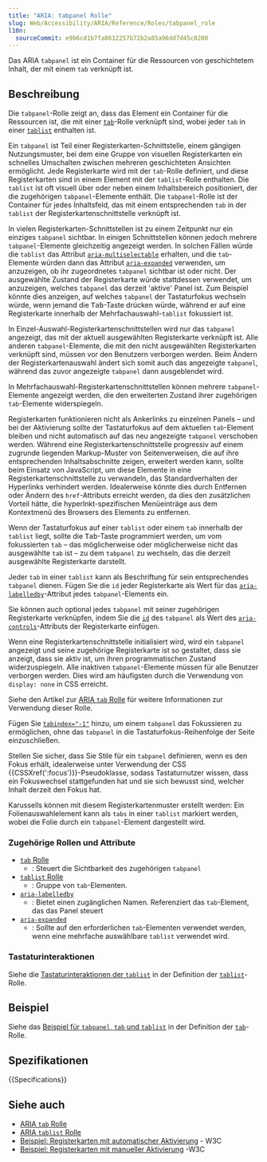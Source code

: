 ```yaml
---
title: "ARIA: tabpanel Rolle"
slug: Web/Accessibility/ARIA/Reference/Roles/tabpanel_role
l10n:
  sourceCommit: e9b6cd1b7fa8612257b72b2a85a96dd7d45c0200
---
```


Das ARIA `tabpanel` ist ein Container für die Ressourcen von geschichtetem Inhalt, der mit einem `tab` verknüpft ist.

## Beschreibung

Die `tabpanel`-Rolle zeigt an, dass das Element ein Container für die Ressourcen ist, die mit einer [`tab`](/de/docs/Web/Accessibility/ARIA/Reference/Roles/tab_role)-Rolle verknüpft sind, wobei jeder `tab` in einer [`tablist`](/de/docs/Web/Accessibility/ARIA/Reference/Roles/tablist_role) enthalten ist.

Ein `tabpanel` ist Teil einer Registerkarten-Schnittstelle, einem gängigen Nutzungsmuster, bei dem eine Gruppe von visuellen Registerkarten ein schnelles Umschalten zwischen mehreren geschichteten Ansichten ermöglicht. Jede Registerkarte wird mit der `tab`-Rolle definiert, und diese Registerkarten sind in einem Element mit der `tablist`-Rolle enthalten. Die `tablist` ist oft visuell über oder neben einem Inhaltsbereich positioniert, der die zugehörigen `tabpanel`-Elemente enthält. Die `tabpanel`-Rolle ist der Container für jedes Inhaltsfeld, das mit einem entsprechenden `tab` in der `tablist` der Registerkartenschnittstelle verknüpft ist.

In vielen Registerkarten-Schnittstellen ist zu einem Zeitpunkt nur ein einziges `tabpanel` sichtbar. In einigen Schnittstellen können jedoch mehrere `tabpanel`-Elemente gleichzeitig angezeigt werden. In solchen Fällen würde die `tablist` das Attribut [`aria-multiselectable`](/de/docs/Web/Accessibility/ARIA/Reference/Attributes/aria-multiselectable) erhalten, und die `tab`-Elemente würden dann das Attribut [`aria-expanded`](/de/docs/Web/Accessibility/ARIA/Reference/Attributes/aria-expanded) verwenden, um anzuzeigen, ob ihr zugeordnetes `tabpanel` sichtbar ist oder nicht. Der ausgewählte Zustand der Registerkarte würde stattdessen verwendet, um anzuzeigen, welches `tabpanel` das derzeit 'aktive' Panel ist. Zum Beispiel könnte dies anzeigen, auf welches `tabpanel` der Tastaturfokus wechseln würde, wenn jemand die <kbd>Tab</kbd>-Taste drücken würde, während er auf eine Registerkarte innerhalb der Mehrfachauswahl-`tablist` fokussiert ist.

In Einzel-Auswahl-Registerkartenschnittstellen wird nur das `tabpanel` angezeigt, das mit der aktuell ausgewählten Registerkarte verknüpft ist. Alle anderen `tabpanel`-Elemente, die mit den nicht ausgewählten Registerkarten verknüpft sind, müssen vor den Benutzern verborgen werden. Beim Ändern der Registerkartenauswahl ändert sich somit auch das angezeigte `tabpanel`, während das zuvor angezeigte `tabpanel` dann ausgeblendet wird.

In Mehrfachauswahl-Registerkartenschnittstellen können mehrere `tabpanel`-Elemente angezeigt werden, die den erweiterten Zustand ihrer zugehörigen `tab`-Elemente widerspiegeln.

Registerkarten funktionieren nicht als Ankerlinks zu einzelnen Panels – und bei der Aktivierung sollte der Tastaturfokus auf dem aktuellen `tab`-Element bleiben und nicht automatisch auf das neu angezeigte `tabpanel` verschoben werden. Während eine Registerkartenschnittstelle progressiv auf einem zugrunde liegenden Markup-Muster von Seitenverweisen, die auf ihre entsprechenden Inhaltsabschnitte zeigen, erweitert werden kann, sollte beim Einsatz von JavaScript, um diese Elemente in eine Registerkartenschnittstelle zu verwandeln, das Standardverhalten der Hyperlinks verhindert werden. Idealerweise könnte dies durch Entfernen oder Ändern des `href`-Attributs erreicht werden, da dies den zusätzlichen Vorteil hätte, die hyperlnkt-spezifischen Menüeinträge aus dem Kontextmenü des Browsers des Elements zu entfernen.

Wenn der Tastaturfokus auf einer `tablist` oder einem `tab` innerhalb der `tablist` liegt, sollte die <kbd>Tab</kbd>-Taste programmiert werden, um vom fokussierten `tab` – das möglicherweise oder möglicherweise nicht das ausgewählte `tab` ist – zu dem `tabpanel` zu wechseln, das die derzeit ausgewählte Registerkarte darstellt.

Jeder `tab` in einer `tablist` kann als Beschriftung für sein entsprechendes `tabpanel` dienen. Fügen Sie die `id` jeder Registerkarte als Wert für das [`aria-labelledby`](/de/docs/Web/Accessibility/ARIA/Reference/Attributes/aria-labelledby)-Attribut jedes `tabpanel`-Elements ein.

Sie können auch optional jedes `tabpanel` mit seiner zugehörigen Registerkarte verknüpfen, indem Sie die [`id`](/de/docs/Web/HTML/Reference/Global_attributes/id) des `tabpanel` als Wert des [`aria-controls`](/de/docs/Web/Accessibility/ARIA/Reference/Attributes/aria-controls)-Attributs der Registerkarte einfügen.

Wenn eine Registerkartenschnittstelle initialisiert wird, wird ein `tabpanel` angezeigt und seine zugehörige Registerkarte ist so gestaltet, dass sie anzeigt, dass sie aktiv ist, um ihren programmatischen Zustand widerzuspiegeln. Alle inaktiven `tabpanel`-Elemente müssen für alle Benutzer verborgen werden. Dies wird am häufigsten durch die Verwendung von `display: none` in CSS erreicht.

Siehe den Artikel zur [ARIA `tab` Rolle](/de/docs/Web/Accessibility/ARIA/Reference/Roles/tab_role) für weitere Informationen zur Verwendung dieser Rolle.

Fügen Sie [`tabindex="-1"`](/de/docs/Web/HTML/Reference/Global_attributes/tabindex) hinzu, um einem `tabpanel` das Fokussieren zu ermöglichen, ohne das `tabpanel` in die Tastaturfokus-Reihenfolge der Seite einzuschließen.

Stellen Sie sicher, dass Sie Stile für ein `tabpanel` definieren, wenn es den Fokus erhält, idealerweise unter Verwendung der CSS {{CSSXref(':focus')}}-Pseudoklasse, sodass Tastaturnutzer wissen, dass ein Fokuswechsel stattgefunden hat und sie sich bewusst sind, welcher Inhalt derzeit den Fokus hat.

Karussells können mit diesem Registerkartenmuster erstellt werden: Ein Folienauswahlelement kann als `tabs` in einer `tablist` markiert werden, wobei die Folie durch ein `tabpanel`-Element dargestellt wird.

### Zugehörige Rollen und Attribute

- [`tab` Rolle](/de/docs/Web/Accessibility/ARIA/Reference/Roles/tab_role)
  - : Steuert die Sichtbarkeit des zugehörigen `tabpanel`
- [`tablist` Rolle](/de/docs/Web/Accessibility/ARIA/Reference/Roles/tablist_role)
  - : Gruppe von `tab`-Elementen.
- [`aria-labelledby`](/de/docs/Web/Accessibility/ARIA/Reference/Attributes/aria-labelledby)
  - : Bietet einen zugänglichen Namen. Referenziert das `tab`-Element, das das Panel steuert
- [`aria-expanded`](/de/docs/Web/Accessibility/ARIA/Reference/Attributes/aria-expanded)
  - : Sollte auf den erforderlichen `tab`-Elementen verwendet werden, wenn eine mehrfache auswählbare `tablist` verwendet wird.

### Tastaturinteraktionen

Siehe die [Tastaturinteraktionen der `tablist`](/de/docs/Web/Accessibility/ARIA/Reference/Roles/tablist_role#keyboard_interactions) in der Definition der [`tablist`](/de/docs/Web/Accessibility/ARIA/Reference/Roles/tablist_role)-Rolle.

## Beispiel

Siehe das [Beispiel für `tabpanel`, `tab` und `tablist`](/de/docs/Web/Accessibility/ARIA/Reference/Roles/tab_role#example) in der Definition der [`tab`](/de/docs/Web/Accessibility/ARIA/Reference/Roles/tab_role)-Rolle.

## Spezifikationen

{{Specifications}}

## Siehe auch

- [ARIA `tab` Rolle](/de/docs/Web/Accessibility/ARIA/Reference/Roles/tab_role)
- [ARIA `tablist` Rolle](/de/docs/Web/Accessibility/ARIA/Reference/Roles/tablist_role)
- [Beispiel: Registerkarten mit automatischer Aktivierung](https://www.w3.org/WAI/ARIA/apg/example-index/tabs/tabs-automatic.html) - W3C
- [Beispiel: Registerkarten mit manueller Aktivierung](https://www.w3.org/WAI/ARIA/apg/example-index/tabs/tabs-manual.html) -W3C
